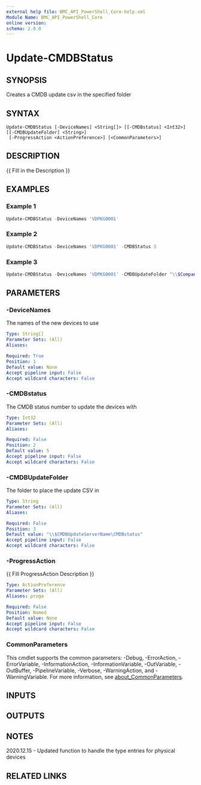 ```yaml
---
external help file: BMC_API_PowerShell_Core-help.xml
Module Name: BMC_API_PowerShell_Core
online version:
schema: 2.0.0
---
```


# Update-CMDBStatus

## SYNOPSIS

Creates a CMDB update csv in the specified folder

## SYNTAX

```text
Update-CMDBStatus [-DeviceNames] <String[]> [[-CMDBstatus] <Int32>] [[-CMDBUpdateFolder] <String>]
 [-ProgressAction <ActionPreference>] [<CommonParameters>]
```

## DESCRIPTION

{{ Fill in the Description }}

## EXAMPLES

### Example 1

```PowerShell
Update-CMDBStatus -DeviceNames 'VDPKG0001'
```

### Example 2

```PowerShell
Update-CMDBStatus -DeviceNames 'VDPKG0001' -CMDBStatus 3
```

### Example 3

```PowerShell
Update-CMDBStatus -DeviceNames 'VDPKG0001' -CMDBUpdateFolder "\\$CompanyDomainName\apps\Prod\JTS\Factory"
```

## PARAMETERS

### -DeviceNames

The names of the new devices to use

```yaml
Type: String[]
Parameter Sets: (All)
Aliases:

Required: True
Position: 1
Default value: None
Accept pipeline input: False
Accept wildcard characters: False
```

### -CMDBstatus

The CMDB status number to update the devices with

```yaml
Type: Int32
Parameter Sets: (All)
Aliases:

Required: False
Position: 2
Default value: 5
Accept pipeline input: False
Accept wildcard characters: False
```

### -CMDBUpdateFolder

The folder to place the update CSV in

```yaml
Type: String
Parameter Sets: (All)
Aliases:

Required: False
Position: 3
Default value: "\\$CMDBUpdateServerName\CMDBstatus"
Accept pipeline input: False
Accept wildcard characters: False
```

### -ProgressAction

{{ Fill ProgressAction Description }}

```yaml
Type: ActionPreference
Parameter Sets: (All)
Aliases: proga

Required: False
Position: Named
Default value: None
Accept pipeline input: False
Accept wildcard characters: False
```

### CommonParameters

This cmdlet supports the common parameters: -Debug, -ErrorAction, -ErrorVariable, -InformationAction, -InformationVariable, -OutVariable, -OutBuffer, -PipelineVariable, -Verbose, -WarningAction, and -WarningVariable. For more information, see [about_CommonParameters](http://go.microsoft.com/fwlink/?LinkID=113216).

## INPUTS

## OUTPUTS

## NOTES

2020.12.15 - Updated function to handle the type entries for physical devices

## RELATED LINKS
